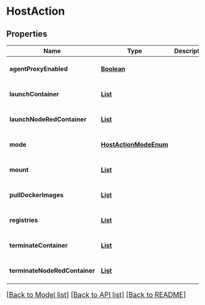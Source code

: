 # HostAction
## Properties

Name | Type | Description | Notes
------------ | ------------- | ------------- | -------------
**agentProxyEnabled** | [**Boolean**](boolean.md) |  | [optional] [default to null]
**launchContainer** | [**List**](HostActionLaunch.md) |  | [optional] [default to null]
**launchNodeRedContainer** | [**List**](HostActionNodeRedLaunch.md) |  | [optional] [default to null]
**mode** | [**HostActionModeEnum**](HostActionModeEnum.md) |  | [optional] [default to null]
**mount** | [**List**](HostMountInfo.md) |  | [optional] [default to null]
**pullDockerImages** | [**List**](HostPreloadEngine.md) |  | [optional] [default to null]
**registries** | [**List**](DockerRegistry.md) |  | [optional] [default to null]
**terminateContainer** | [**List**](HostActionTerminate.md) |  | [optional] [default to null]
**terminateNodeRedContainer** | [**List**](HostActionNodeRedTerminate.md) |  | [optional] [default to null]

[[Back to Model list]](../README.md#documentation-for-models) [[Back to API list]](../README.md#documentation-for-api-endpoints) [[Back to README]](../README.md)

<style>
     p, ul, ol, li { font-size: 18px !important;}
</style>


